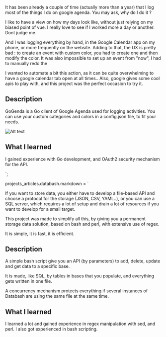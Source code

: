 



It has been already a couple of time (actually more than a year) that I log most of the things I do on google agenda.
You may ask, why do I do it ?

I like to have a view on how my days look like, without just relying on my biased point of vue. 
I really love to see if I worked more a day or another. Dont judge me.

And I was logging everything by hand, in the Google Calendar app on my phone, or more frequently on the website.
Adding to that, the UX is pretty bad : to create an event with custom color, you had to create one and then modify the color.
It was also impossible to set up an event from "now", I had to manually redo the 

I wanted to automate a bit this action, as it can be quite overwhelming to have a google calendar tab open at all times..
Also, google gives some cool apis to play with, and this project was the perfect occasion to try it.

## Description

GoGenda is a Go client of Google Agenda used for logging activities. You can use your custom categories and colors in a config.json file,
to fit your needs.

![Alt text](res/capture_gogenda.png)

## What I learned

I gained experience with Go development, and OAuth2 security mechanism for the API.

`;


projects_articles.databash.markdown = `

If you want to store data, you either have to develop a file-based API and choose a protocol
for the storage (JSON, CSV, YAML..), or you can use a SQL server, which requires a lot of setup
and drain a lot of resources if you want to develop for a small target.

This project was made to simplify all this, by giving you a permanent storage data solution, 
based on bash and perl, with extensive use of regex.

It is simple, it is fast, it is efficient.

## Description

A simple bash script give you an API (by parameters) to add, delete, update and get data to a 
specific base.

It is made, like SQL, by tables in bases that you populate, and everything gets written in 
one file.

A concurrency mechanism protects everything if several instances of Databash are using the same file
at the same time.

## What I learned

I learned a lot and gained experience in regex manipulation with sed, and perl.
I also got experienced in bash scripting.
